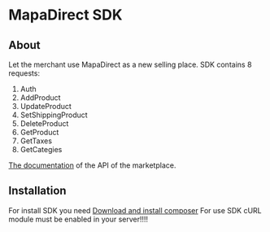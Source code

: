 # MapaDirect SDK

## About

Let the merchant use MapaDirect as a new selling place.
SDK contains 8 requests:
1. Auth
2. AddProduct
3. UpdateProduct
4. SetShippingProduct
5. DeleteProduct
6. GetProduct
7. GetTaxes
8. GetCategies

[The documentation][2] of the API of the marketplace.

## Installation

For install SDK you need  [Download and install composer][1]
For use SDK cURL module must be enabled in your server!!!!


[1]: https://getcomposer.org/download
[2]: https://mapadirect.sandbox.wizaplace.com/api/v1/doc/#